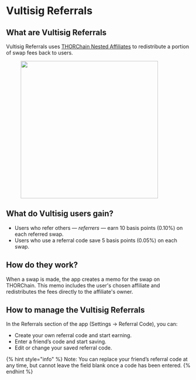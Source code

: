 # Vultisig Referrals

## What are Vultisig Referrals

Vultisig Referrals uses [THORChain Nested Affiliates](https://dev.thorchain.org/affiliate-guide/affiliate-fee-guide.html) to redistribute a portion of swap fees back to users.

<figure><img src="../.gitbook/assets/image (18).png" alt="" width="375"><figcaption></figcaption></figure>

## What do Vultisig users gain?

* Users who refer others — _referrers_ — earn 10 basis points (0.10%) on each referred swap.
* Users who use a referral code save 5 basis points (0.05%) on each swap.

## How do they work?

When a swap is made, the app creates a memo for the swap on THORChain. This memo includes the user's chosen affiliate and redistributes the fees directly to the affiliate's owner.

## How to manage the Vultisig Referrals

In the Referrals section of the app (Settings → Referral Code), you can:

* Create your own referral code and start earning.
* Enter a friend’s code and start saving.
* Edit or change your saved referral code.

{% hint style="info" %}
Note: You can replace your friend’s referral code at any time, but cannot leave the field blank once a code has been entered.
{% endhint %}

<figure><img src="../.gitbook/assets/image (19).png" alt=""><figcaption></figcaption></figure>
